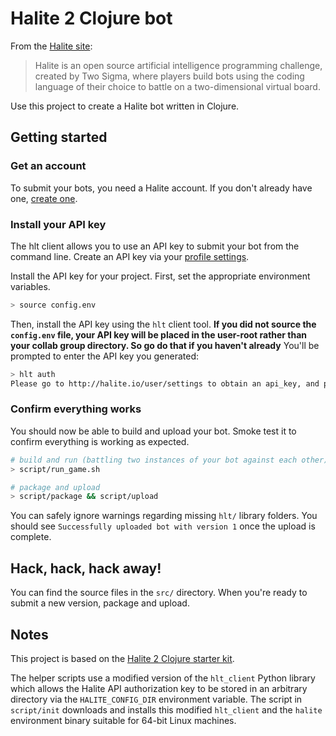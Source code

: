 # Halite 2 Clojure bot

From the [Halite site](https://halite.io/):

> Halite is an open source artificial intelligence programming
> challenge, created by Two Sigma, where players build bots using the
> coding language of their choice to battle on a two-dimensional virtual
> board.

Use this project to create a Halite bot written in Clojure.

## Getting started

### Get an account

To submit your bots, you need a Halite account. If you don't already have one,
[create one](https://halite.io/).

### Install your API key

The hlt client allows you to use an API key to submit your bot from
the command line. Create an API key via your [profile
settings](https://halite.io/user/settings).

Install the API key for your project. First, set the appropriate
environment variables.

```bash
> source config.env
```

Then, install the API key using the `hlt` client tool. **If you did not source
the `config.env` file, your API key will be placed in the user-root rather than
your collab group directory. So go do that if you haven't already** You'll be
prompted to enter the API key you generated:

```bash
> hlt auth
Please go to http://halite.io/user/settings to obtain an api_key, and paste here:
```

### Confirm everything works

You should now be able to build and upload your bot. Smoke test it to
confirm everything is working as expected.

```bash
# build and run (battling two instances of your bot against each other)
> script/run_game.sh

# package and upload
> script/package && script/upload
```

You can safely ignore warnings regarding missing `hlt/` library
folders. You should see `Successfully uploaded bot with version 1`
once the upload is complete.

## Hack, hack, hack away!

You can find the source files in the `src/` directory. When you're
ready to submit a new version, package and upload.

## Notes

This project is based on the [Halite 2 Clojure starter kit][clj-starter-kit].

[clj-starter-kit]: https://github.com/HaliteChallenge/Halite-II/tree/master/airesources/Clojure

The helper scripts use a modified version of the `hlt_client` Python
library which allows the Halite API authorization key to be stored in
an arbitrary directory via the `HALITE_CONFIG_DIR` environment
variable. The script in `script/init` downloads and installs this
modified `hlt_client` and the `halite` environment binary suitable for
64-bit Linux machines.
